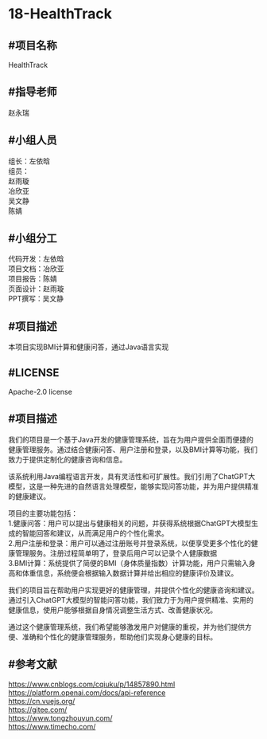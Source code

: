 # 18-HealthTrack
#项目名称
-----  
HealthTrack  
  
#指导老师  
-----
赵永瑞  
  
#小组人员  
-----  
组长：左依晗   
组员：  
赵雨璇  
冶欣亚  
吴文静  
陈婧  
  
#小组分工  
------  
代码开发：左依晗  
项目文档：冶欣亚  
项目报告：陈婧   
页面设计：赵雨璇  
PPT撰写：吴文静   
  
#项目描述  
-----  
本项目实现BMI计算和健康问答，通过Java语言实现  
  
#LICENSE  
----  
Apache-2.0 license  
  
#项目描述  
-----  
我们的项目是一个基于Java开发的健康管理系统，旨在为用户提供全面而便捷的健康管理服务。通过结合健康问答、用户注册和登录，以及BMI计算等功能，我们致力于提供定制化的健康咨询和信息。
  
该系统利用Java编程语言开发，具有灵活性和可扩展性。我们引用了ChatGPT大模型，这是一种先进的自然语言处理模型，能够实现问答功能，并为用户提供精准的健康建议。

项目的主要功能包括：  
1.健康问答：用户可以提出与健康相关的问题，并获得系统根据ChatGPT大模型生成的智能回答和建议，从而满足用户的个性化需求。  
2.用户注册和登录：用户可以通过注册账号并登录系统，以便享受更多个性化的健康管理服务。注册过程简单明了，登录后用户可以记录个人健康数据  
3.BMI计算：系统提供了简便的BMI（身体质量指数）计算功能，用户只需输入身高和体重信息，系统便会根据输入数据计算并给出相应的健康评价及建议。  

我们的项目旨在帮助用户实现更好的健康管理，并提供个性化的健康咨询和建议。通过引入ChatGPT大模型的智能问答功能，我们致力于为用户提供精准、实用的健康信息，使用户能够根据自身情况调整生活方式、改善健康状况。  
  
通过这个健康管理系统，我们希望能够激发用户对健康的重视，并为他们提供方便、准确和个性化的健康管理服务，帮助他们实现身心健康的目标。  
  
#参考文献  
----  
https://www.cnblogs.com/cqiuku/p/14857890.html  
https://platform.openai.com/docs/api-reference  
https://cn.vuejs.org/  
https://gitee.com/  
https://www.tongzhouyun.com/    
https://www.timecho.com/
